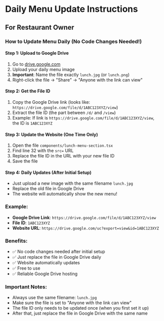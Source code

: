 # Daily Menu Update Instructions

## For Restaurant Owner

### How to Update Menu Daily (No Code Changes Needed!)

#### Step 1: Upload to Google Drive

1. Go to [drive.google.com](https://drive.google.com)
2. Upload your daily menu image
3. **Important**: Name the file exactly `lunch.jpg` (or `lunch.png`)
4. Right-click the file → "Share" → "Anyone with the link can view"

#### Step 2: Get the File ID

1. Copy the Google Drive link (looks like: `https://drive.google.com/file/d/1ABC123XYZ/view`)
2. Extract the file ID (the part between `/d/` and `/view`)
3. Example: If link is `https://drive.google.com/file/d/1ABC123XYZ/view`, the ID is `1ABC123XYZ`

#### Step 3: Update the Website (One Time Only)

1. Open the file `components/lunch-menu-section.tsx`
2. Find line 32 with the `src=` URL
3. Replace the file ID in the URL with your new file ID
4. Save the file

#### Step 4: Daily Updates (After Initial Setup)

- Just upload a new image with the same filename `lunch.jpg`
- Replace the old file in Google Drive
- The website will automatically show the new menu!

### Example:

- **Google Drive Link**: `https://drive.google.com/file/d/1ABC123XYZ/view`
- **File ID**: `1ABC123XYZ`
- **Website URL**: `https://drive.google.com/uc?export=view&id=1ABC123XYZ`

### Benefits:

- ✅ No code changes needed after initial setup
- ✅ Just replace the file in Google Drive daily
- ✅ Website automatically updates
- ✅ Free to use
- ✅ Reliable Google Drive hosting

### Important Notes:

- Always use the same filename: `lunch.jpg`
- Make sure the file is set to "Anyone with the link can view"
- The file ID only needs to be updated once (when you first set it up)
- After that, just replace the file in Google Drive with the same name

